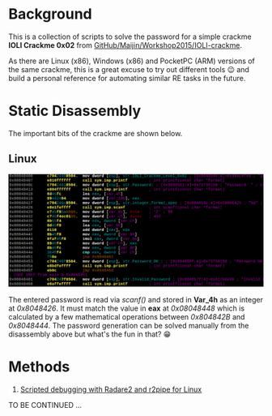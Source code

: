 # Background
This is a collection of scripts to solve the password for a simple crackme **IOLI Crackme 0x02** from [GitHub/Maijin/Workshop2015/IOLI-crackme](https://github.com/Maijin/Workshop2015/tree/master/IOLI-crackme). 

As there are Linux (x86), Windows (x86) and PocketPC (ARM) versions of the same crackme, this is a great excuse to try out different tools :wink: and build a personal reference for automating similar RE tasks in the future.

# Static Disassembly

The important bits of the crackme are shown below.

## Linux

![Disassembly of important bits](img/linux-disasm.png)

The entered password is read via *scanf()* and stored in **Var_4h** as an integer at *0x8048426*. It must match the value in **eax** at *0x08048448* which is calculated by a few mathematical operations between *0x804842B* and *0x8048444*. The password generation can be solved manually from the disassembly above but what's the fun in that? :grin:


# Methods

1. [Scripted debugging with Radare2 and r2pipe for Linux](r2debug/)

TO BE CONTINUED ...

